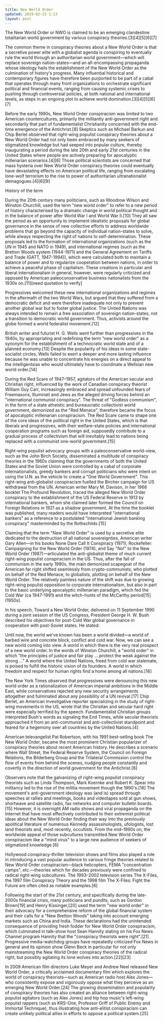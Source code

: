 ```yaml
---
title: New World Order
updated: 2019-02-15 1:13
layout: post
---
```


The New World Order or NWO is claimed to be an emerging clandestine totalitarian world government by various conspiracy theories.[3][4][5][6][7]

The common theme in conspiracy theories about a New World Order is that a secretive power elite with a globalist agenda is conspiring to eventually rule the world through an authoritarian world government—which will replace sovereign nation-states—and an all-encompassing propaganda whose ideology hails the establishment of the New World Order as the culmination of history's progress. Many influential historical and contemporary figures have therefore been purported to be part of a cabal that operates through many front organizations to orchestrate significant political and financial events, ranging from causing systemic crises to pushing through controversial policies, at both national and international levels, as steps in an ongoing plot to achieve world domination.[3][4][5][6][7]

Before the early 1990s, New World Order conspiracism was limited to two American countercultures, primarily the militantly anti-government right and secondarily that part of fundamentalist Christianity concerned with the end-time emergence of the Antichrist.[8] Skeptics such as Michael Barkun and Chip Berlet observed that right-wing populist conspiracy theories about a New World Order had not only been embraced by many seekers of stigmatized knowledge but had seeped into popular culture, thereby inaugurating a period during the late 20th and early 21st centuries in the United States where people are actively preparing for apocalyptic millenarian scenarios.[4][6] Those political scientists are concerned that mass hysteria over New World Order conspiracy theories could eventually have devastating effects on American political life, ranging from escalating lone-wolf terrorism to the rise to power of authoritarian ultranationalist demagogues.[4][6][9]

History of the term

During the 20th century many politicians, such as Woodrow Wilson and Winston Churchill, used the term "new world order" to refer to a new period of history characterised by a dramatic change in world political thought and in the balance of power after World War I and World War II.[10] They all saw the period as an opportunity to implement idealistic proposals for global governance in the sense of new collective efforts to address worldwide problems that go beyond the capacity of individual nation-states to solve, while always respecting the right of nations to self-determination. These proposals led to the formation of international organizations (such as the UN in 1945 and NATO in 1949), and international regimes (such as the Bretton Woods system (1944-1971) and the General Agreement on Tariffs and Trade (GATT, 1947-1994)), which were calculated both to maintain a balance of power and to regularize cooperation between nations, in order to achieve a peaceful phase of capitalism. These creations in particular and liberal internationalism in general, however, were regularly criticized and opposed by American paleoconservative business nationalists from the 1930s on.[11][need quotation to verify]

Progressives welcomed these new international organizations and regimes in the aftermath of the two World Wars, but argued that they suffered from a democratic deficit and were therefore inadequate not only to prevent another global war but to foster global justice. The United Nations was always intended to remain a free association of sovereign nation-states, not a transition to democratic world government. Thus, activists around the globe formed a world federalist movement.[12]

British writer and futurist H. G. Wells went further than progressives in the 1940s, by appropriating and redefining the term "new world order" as a synonym for the establishment of a technocratic world state and of a planned economy.[13] Despite the popularity of his ideas in some state-socialist circles, Wells failed to exert a deeper and more lasting influence because he was unable to concentrate his energies on a direct appeal to the intelligentsias who would ultimately have to coordinate a Wellsian new world order.[14]

During the Red Scare of 1947–1957, agitators of the American secular and Christian right, influenced by the work of Canadian conspiracy theorist William Guy Carr, increasingly embraced and spread unfounded fears of Freemasons, Illuminati and Jews as the alleged driving forces behind an "international communist conspiracy". The threat of "Godless communism", in the form of a state atheistic and bureaucratic collectivist world government, demonized as the "Red Menace", therefore became the focus of apocalyptic millenarian conspiracism. The Red Scare came to shape one of the core ideas of the political right in the United States, which is that liberals and progressives, with their welfare-state policies and international cooperation programs such as foreign aid, supposedly contribute to a gradual process of collectivism that will inevitably lead to nations being replaced with a communist one-world government.[15]

Right-wing populist advocacy groups with a paleoconservative world-view, such as the John Birch Society, disseminated a multitude of conspiracy theories in the 1960s claiming that the governments of both the United States and the Soviet Union were controlled by a cabal of corporate internationalists, greedy bankers and corrupt politicians who were intent on using the U.N. as the vehicle to create a "One World Government". This right-wing anti-globalist conspiracism fuelled the Bircher campaign for US withdrawal from the UN. American writer Mary M. Davison, in her 1966 booklet The Profound Revolution, traced the alleged New World Order conspiracy to the establishment of the US Federal Reserve in 1913 by international bankers, whom she claimed later formed the Council on Foreign Relations in 1921 as a shadow government. At the time the booklet was published, many readers would have interpreted "international bankers" as a reference to a postulated "international Jewish banking conspiracy" masterminded by the Rothschilds.[15]

Claiming that the term "New World Order" is used by a secretive elite dedicated to the destruction of all national sovereignties, American writer Gary Allen—in his books None Dare Call It Conspiracy (1971), Rockefeller: Campaigning for the New World Order (1974), and Say "No!" to the New World Order (1987)—articulated the anti-globalist theme of much current right-wing populist conspiracism in the US. Thus, after the fall of communism in the early 1990s, the main demonized scapegoat of the American far right shifted seamlessly from crypto-communists, who plotted on behalf of the Red Menace, to globalists, plotting on behalf of the New World Order. The relatively painless nature of the shift was due to growing right-wing populist opposition to corporate internationalism, but also in part to the basic underlying apocalyptic millenarian paradigm, which fed the Cold War (ca 1947-1991) and the witch-hunts of the McCarthy period[15] (1950s).

In his speech, Toward a New World Order, delivered on 11 September 1990 during a joint session of the US Congress, President George H. W. Bush described his objectives for post-Cold War global governance in cooperation with post-Soviet states. He stated:

Until now, the world we've known has been a world divided—a world of barbed wire and concrete block, conflict and cold war. Now, we can see a new world coming into view. A world in which there is the very real prospect of a new world order. In the words of Winston Churchill, a "world order" in which "the principles of justice and fair play ... protect the weak against the strong ..." A world where the United Nations, freed from cold war stalemate, is poised to fulfill the historic vision of its founders. A world in which freedom and respect for human rights find a home among all nations.[16]

The New York Times observed that progressives were denouncing this new world order as a rationalization of American imperial ambitions in the Middle East, while conservatives rejected any new security arrangements altogether and fulminated about any possibility of a UN revival.[17] Chip Berlet, an American investigative reporter specializing in the study of right-wing movements in the US, wrote that the Christian and secular hard right were especially terrified by the speech. Fundamentalist Christian groups interpreted Bush's words as signaling the End Times, while secular theorists approached it from an anti-communist and anti-collectivist standpoint and feared for a hegemony over all countries by the United Nations.[4]

American televangelist Pat Robertson, with his 1991 best-selling book The New World Order, became the most prominent Christian popularizer of conspiracy theories about recent American history. He describes a scenario where Wall Street, the Federal Reserve System, the Council on Foreign Relations, the Bilderberg Group and the Trilateral Commission control the flow of events from behind the scenes, nudging people constantly and covertly in the direction of world government for the Antichrist.[6]

Observers note that the galvanizing of right-wing populist conspiracy theorists such as Linda Thompson, Mark Koernke and Robert K. Spear into militancy led to the rise of the militia movement though the 1990's.[18] The movement's anti-government ideology was (and is) spread through speeches at rallies and meetings, books and videotapes sold at gun shows, shortwave and satellite radio, fax networks and computer bulletin boards.[15] However, it is overnight AM radio shows and viral propaganda on the Internet that have most effectively contributed to their extremist political ideas about the New World Order finding their way into the previously apolitical literature of numerous Kennedy assassinologists, ufologists, lost land theorists and, most recently, occultists. From the mid–1990s on, the worldwide appeal of those subcultures transmitted New World Order conspiracism like a "mind virus" to a large new audience of seekers of stigmatized knowledge.[6]

Hollywood conspiracy-thriller television shows and films also played a role in introducing a vast popular audience to various fringe theories related to New World Order conspiracism—black helicopters, FEMA "concentration camps", etc.—theories which for decades previously were confined to radical right-wing subcultures. The 1993–2002 television series The X-Files, the 1997 film Conspiracy Theory and the 1998 film The X-Files: Fight the Future are often cited as notable examples.[6]

Following the start of the 21st century, and specifically during the late-2000s financial crisis, many politicians and pundits, such as Gordon Brown[19] and Henry Kissinger,[20] used the term "new world order" in their advocacy for a comprehensive reform of the global financial system and their calls for a "New Bretton Woods" taking into account emerging markets such as China and India. These declarations had the unintended consequence of providing fresh fodder for New World Order conspiracism, which culminated in talk-show host Sean Hannity stating on his Fox News Channel program Hannity that the "conspiracy theorists were right".[21] Progressive media-watchdog groups have repeatedly criticized Fox News in general and its opinion show Glenn Beck in particular for not only mainstreaming the New World Order conspiracy theories of the radical right, but possibly agitating its lone wolves into action.[22][23]

In 2009 American film directors Luke Meyer and Andrew Neel released New World Order, a critically acclaimed documentary film which explores the world of conspiracy theorists—such as American radio host Alex Jones—who consistently expose and vigorously oppose what they perceive as an emerging New World Order.[24] The growing dissemination and popularity of conspiracy theories has also created an alliance between right-wing populist agitators (such as Alex Jones) and hip hop music's left-wing populist rappers (such as KRS-One, Professor Griff of Public Enemy and Immortal Technique), thus illustrating how anti-elitist conspiracism can create unlikely political allies in efforts to oppose a political system.[25]
